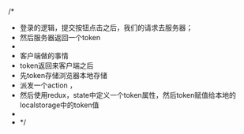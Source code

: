 /*
* 登录的逻辑，提交按钮点击之后，我们的请求去服务器；
* 然后服务器返回一个token
*
* 客户端做的事情
* token返回来客户端之后
* 先token存储浏览器本地存储
* 派发一个action ，
* 然后使用redux，state中定义一个token属性，然后token赋值给本地的localstorage中的token值
*
* */
